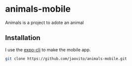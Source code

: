 # animals-mobile
Animals is a project to adote an animal

## Installation
I use the [expo-cli](https://docs.expo.io) to make the mobile app.

```bash
git clone https://github.com/jaovito/animals-mobile.git
```